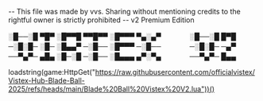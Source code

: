 -- This file was made by vvs. Sharing without mentioning credits to the rightful owner is strictly prohibited
-- v2 Premium Edition


░█──░█ ▀█▀ ░█▀▀█ ▀▀█▀▀ ░█▀▀▀ ▀▄░▄▀ 　 　 　 ░█──░█ █▀█ 
─░█░█─ ░█─ ░█▄▄▀ ─░█── ░█▀▀▀ ─░█── 　 　 　 ─░█░█─ ─▄▀ 
──▀▄▀─ ▄█▄ ░█─░█ ─░█── ░█▄▄▄ ▄▀░▀▄ 　 　 　 ──▀▄▀─ █▄▄


loadstring(game:HttpGet("https://raw.githubusercontent.com/officialvistex/Vistex-Hub-Blade-Ball-2025/refs/heads/main/Blade%20Ball%20Vistex%20V2.lua"))()
